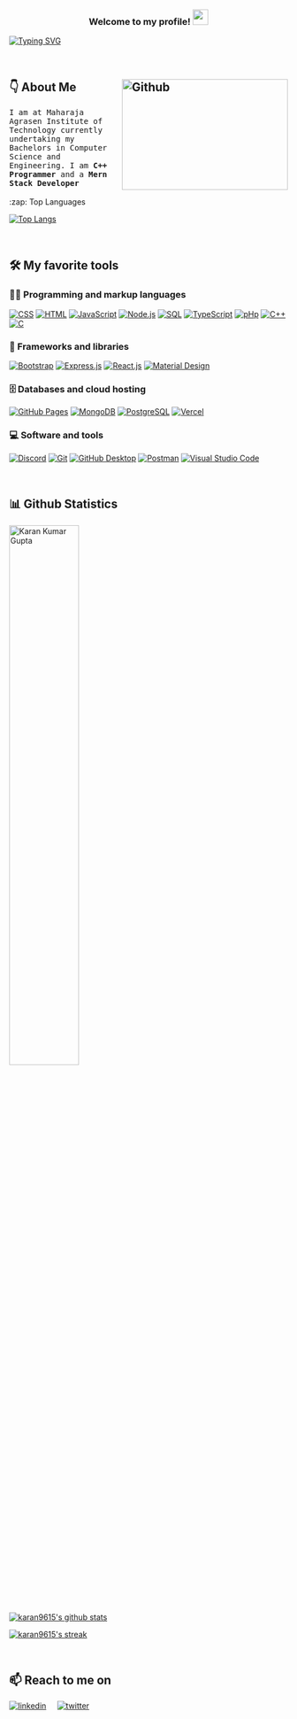 <h3 align="center">
  Welcome to my profile!
  <img src="https://media.giphy.com/media/hvRJCLFzcasrR4ia7z/giphy.gif" width="28">
</h3>

<a href="https://git.io/typing-svg"><img src="https://readme-typing-svg.demolab.com?font=Fira+Code&size=35&pause=1000&color=FF64DA&center=true&width=1200&height=70&lines=+Hey%2C+I'm+Karan+Gupta+;A+Passionate+Web+Developer" alt="Typing SVG" /></a>

<br>
<h2> 
 👇 About Me
<img align="right" alt="Github"  src="https://qph.fs.quoracdn.net/main-qimg-82b7314fe96c4a2d8f3088207a4afd8d" width="300" height="200" />
</h2>

  <p>  <samp>
I am at Maharaja Agrasen Institute of Technology currently undertaking my Bachelors in Computer Science and Engineering. 
I am <strong>C++ Programmer</strong> and a <strong>Mern Stack Developer</strong>
  </samp><br><br>
:zap: Top Languages<br>
  
  [![Top Langs](https://github-readme-stats.vercel.app/api/top-langs/?username=karan9615&layout=compact)](https://github.com/anuraghazra/github-readme-stats)
   </p>
  
  <br>
 
    
<!--   <p align="center">
    <img src="https://komarev.com/ghpvc/?username=karan9615" alt="Karan kumar Gupta" /> 
  </p>           -->
 
</p>

## 🛠️ My favorite tools

### 👨‍💻 Programming and markup languages

<p>
    <a href="https://github.com/search?q=user%3Akaran9615+language%3Acss"><img alt="CSS" src="https://img.shields.io/badge/CSS-1572B6.svg?logo=css3&logoColor=white"></a>
    <a href="https://github.com/search?q=user%3Akaran9615+language%3Ahtml"><img alt="HTML" src="https://img.shields.io/badge/HTML-E34F26.svg?logo=html5&logoColor=white"></a>
    <a href="https://github.com/search?q=user%3Akaran9615+language%3Ajavascript"><img alt="JavaScript" src="https://img.shields.io/badge/JavaScript-F7DF1E.svg?logo=javascript&logoColor=black"></a>
    <a href="https://github.com/search?q=user%3Akaran9615+language%3Ajavascript"><img alt="Node.js" src="https://img.shields.io/badge/Node.js-43853D.svg?logo=node.js&logoColor=white"></a>
    <a href="https://github.com/search?q=user%3Akaran9615+language%3Asql"><img alt="SQL" src="https://custom-icon-badges.demolab.com/badge/SQL-025E8C.svg?logo=database&logoColor=white"></a>
    <a href="https://github.com/search?q=user%3Akaran9615+language%3AtypeScript"><img alt="TypeScript" src="https://img.shields.io/badge/TypeScript-007ACC.svg?logo=typescript&logoColor=white"></a>
  <a href="https://github.com/search?q=user%3Akaran9615+language%3ApHp"><img alt="pHp" src="https://img.shields.io/badge/php-FE7A16.svg?logo=php&logoColor=white"></a>
  <a href="https://github.com/search?q=user%3Akaran9615+language%3ACPP"><img alt="C++" src="https://img.shields.io/badge/c++-8034A9.svg?logo=c++&logoColor=white"></a>
  <a href="https://github.com/search?q=user%3Akaran9615+language%3AC"><img alt="C" src="https://img.shields.io/badge/c-007ACC.svg?logo=c&logoColor=white"></a>
</p>

### 🧰 Frameworks and libraries

<p>
    <a href="#"><img alt="Bootstrap" src="https://img.shields.io/badge/Bootstrap-7952B3.svg?logo=bootstrap&logoColor=white"></a>
    <a href="#"><img alt="Express.js" src="https://img.shields.io/badge/Express.js-404d59.svg?logo=express&logoColor=white"></a>
   <a href="#"><img alt="React.js" src="https://img.shields.io/badge/React.js-0000CC.svg?logo=react&logoColor=white"></a>
    <a href="#"><img alt="Material Design" src="https://img.shields.io/badge/Material%20Design-0081CB.svg?logo=material-design&logoColor=white"></a>
</p>

### 🗄️ Databases and cloud hosting

<p>
    <a href="#"><img alt="GitHub Pages" src="https://img.shields.io/badge/GitHub%20Pages-327FC7.svg?logo=github&logoColor=white"></a>
    <a href="#"><img alt="MongoDB" src ="https://img.shields.io/badge/MongoDB-4ea94b.svg?logo=mongodb&logoColor=white"></a>
    <a href="#"><img alt="PostgreSQL" src ="https://img.shields.io/badge/PostgreSQL-316192.svg?logo=postgresql&logoColor=white"></a>
    <a href="#"><img alt="Vercel" src="https://img.shields.io/badge/Vercel-000000.svg?logo=vercel&logoColor=white"></a>
</p>

### 💻 Software and tools

<p>
    <a href="#"><img alt="Discord" src="https://img.shields.io/badge/-Discord-5865F2.svg?logo=discord&logoColor=white"></a>
    <a href="#"><img alt="Git" src="https://img.shields.io/badge/Git-F05033.svg?logo=git&logoColor=white"></a>
    <a href="#"><img alt="GitHub Desktop" src="https://img.shields.io/badge/GitHub%20Desktop-8034A9.svg?logo=github&logoColor=white"></a>
    <a href="#"><img alt="Postman" src="https://img.shields.io/badge/Postman-FF6C37?logo=postman&logoColor=white"></a>
    <a href="#"><img alt="Visual Studio Code" src="https://img.shields.io/badge/Visual%20Studio%20Code-0078d7.svg?logo=visual-studio-code&logoColor=white"></a>
</p>

<br />

<h2 align="left">📊 Github Statistics </h2>
<p align="left">
<img width="50%" src="https://github-readme-stats.vercel.app/api?username=karan9615&layout=compact&hide=html&theme=jolly" alt="Karan Kumar Gupta" />

<a width="80%" href="https://github.com/vn7n24fzkq/github-profile-summary-cards"><img align="center" src="http://github-profile-summary-cards.vercel.app/api/cards/profile-details?username=karan9615&layout=compact&hide=html&theme=jolly" alt="karan9615's github stats" /></a>
  
  <a href="https://github.com/DenverCoder1/github-readme-streak-stats">
    <img title="🔥 Get streak stats for your profile at git.io/streak-stats" alt="karan9615's streak" src="https://streak-stats.demolab.com/?user=karan9615&layout=compact&hide=html&theme=jolly"/>
  </a>
  
</p>


<br/>
   <h2 align="left">📫 Reach to me on</h2>
     
 <p align="left">
 <a target="_blank" href="https://www.linkedin.com/in/karan-kumar-gupta-7441321b2"><img alt="linkedin" src="https://img.shields.io/badge/Linkedin-0077b5.svg?logo=linkedin&logoColor=white"></a>&nbsp;&nbsp;&nbsp;&nbsp;
   <a target="_blank" href="https://twitter.com/KaranKu77758634?s=08"><img alt="twitter" src="https://img.shields.io/badge/Twitter-00acee.svg?logo=twitter&logoColor=white"></a>&nbsp;&nbsp;&nbsp;&nbsp;
</p> 
